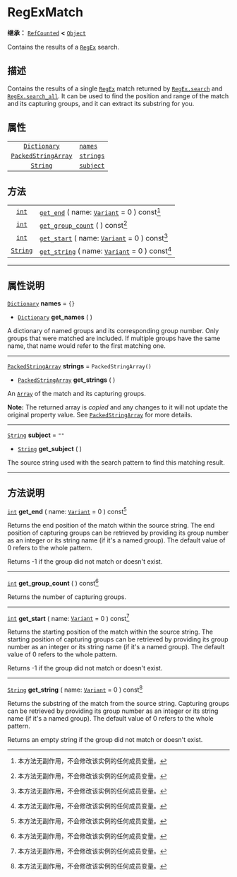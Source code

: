 <!-- ⚠ 请勿编辑本文件 ⚠ -->
<!-- 本文档使用脚本从 WeDot 引擎源码仓库生成。 -->
<!-- 生成脚本：https://github.com/WeDot-Engine/WeDot/tree/4.3/doc/tools/make_md.py； -->
<!-- 原文件：https://github.com/WeDot-Engine/WeDot/tree/4.3/modules/regex/doc_classes/RegExMatch.xml。 -->

<div id="_class_regexmatch"></div>

# RegExMatch

**继承：** [`RefCounted`](class_refcounted.md) **<** [`Object`](class_object.md)

Contains the results of a [`RegEx`](class_regex.md) search.

## 描述

Contains the results of a single [`RegEx`](class_regex.md) match returned by [`RegEx.search`](#class_regex_method_search) and [`RegEx.search_all`](#class_regex_method_search_all). It can be used to find the position and range of the match and its capturing groups, and it can extract its substring for you.

## 属性

|||
|:-:|:--|
| [`Dictionary`](class_dictionary.md)               | [`names`](#class_regexmatch_property_names)     | ``{}``                  |
| [`PackedStringArray`](class_packedstringarray.md) | [`strings`](#class_regexmatch_property_strings) | ``PackedStringArray()`` |
| [`String`](class_string.md)                       | [`subject`](#class_regexmatch_property_subject) | ``""``                  |

## 方法

|||
|:-:|:--|
| [`int`](class_int.md)       | [`get_end`](#class_regexmatch_method_get_end) ( name: [`Variant`](class_variant.md) = 0 ) const[^const]       |
| [`int`](class_int.md)       | [`get_group_count`](#class_regexmatch_method_get_group_count) ( ) const[^const]                               |
| [`int`](class_int.md)       | [`get_start`](#class_regexmatch_method_get_start) ( name: [`Variant`](class_variant.md) = 0 ) const[^const]   |
| [`String`](class_string.md) | [`get_string`](#class_regexmatch_method_get_string) ( name: [`Variant`](class_variant.md) = 0 ) const[^const] |

<!-- rst-class:: classref-section-separator -->

---

## 属性说明

<div id="_class_regexmatch_property_names"></div>

[`Dictionary`](class_dictionary.md) **names** = ``{}`` <div id="class_regexmatch_property_names"></div>

- [`Dictionary`](class_dictionary.md) **get_names** ( )

A dictionary of named groups and its corresponding group number. Only groups that were matched are included. If multiple groups have the same name, that name would refer to the first matching one.

<!-- rst-class:: classref-item-separator -->

---

<div id="_class_regexmatch_property_strings"></div>

[`PackedStringArray`](class_packedstringarray.md) **strings** = ``PackedStringArray()`` <div id="class_regexmatch_property_strings"></div>

- [`PackedStringArray`](class_packedstringarray.md) **get_strings** ( )

An [`Array`](class_array.md) of the match and its capturing groups.

**Note:** The returned array is *copied* and any changes to it will not update the original property value. See [`PackedStringArray`](class_packedstringarray.md) for more details.

<!-- rst-class:: classref-item-separator -->

---

<div id="_class_regexmatch_property_subject"></div>

[`String`](class_string.md) **subject** = ``""`` <div id="class_regexmatch_property_subject"></div>

- [`String`](class_string.md) **get_subject** ( )

The source string used with the search pattern to find this matching result.

<!-- rst-class:: classref-section-separator -->

---

## 方法说明

<div id="_class_regexmatch_method_get_end"></div>

[`int`](class_int.md) **get_end** ( name: [`Variant`](class_variant.md) = 0 ) const[^const]<div id="class_regexmatch_method_get_end"></div>

Returns the end position of the match within the source string. The end position of capturing groups can be retrieved by providing its group number as an integer or its string name (if it's a named group). The default value of 0 refers to the whole pattern.

Returns -1 if the group did not match or doesn't exist.

<!-- rst-class:: classref-item-separator -->

---

<div id="_class_regexmatch_method_get_group_count"></div>

[`int`](class_int.md) **get_group_count** ( ) const[^const]<div id="class_regexmatch_method_get_group_count"></div>

Returns the number of capturing groups.

<!-- rst-class:: classref-item-separator -->

---

<div id="_class_regexmatch_method_get_start"></div>

[`int`](class_int.md) **get_start** ( name: [`Variant`](class_variant.md) = 0 ) const[^const]<div id="class_regexmatch_method_get_start"></div>

Returns the starting position of the match within the source string. The starting position of capturing groups can be retrieved by providing its group number as an integer or its string name (if it's a named group). The default value of 0 refers to the whole pattern.

Returns -1 if the group did not match or doesn't exist.

<!-- rst-class:: classref-item-separator -->

---

<div id="_class_regexmatch_method_get_string"></div>

[`String`](class_string.md) **get_string** ( name: [`Variant`](class_variant.md) = 0 ) const[^const]<div id="class_regexmatch_method_get_string"></div>

Returns the substring of the match from the source string. Capturing groups can be retrieved by providing its group number as an integer or its string name (if it's a named group). The default value of 0 refers to the whole pattern.

Returns an empty string if the group did not match or doesn't exist.

[^virtual]: 本方法通常需要用户覆盖才能生效。
[^const]: 本方法无副作用，不会修改该实例的任何成员变量。
[^vararg]: 本方法除了能接受在此处描述的参数外，还能够继续接受任意数量的参数。
[^constructor]: 本方法用于构造某个类型。
[^static]: 调用本方法无需实例，可直接使用类名进行调用。
[^operator]: 本方法描述的是使用本类型作为左操作数的有效运算符。
[^bitfield]: 这个值是由下列位标志构成位掩码的整数。
[^void]: 无返回值。
